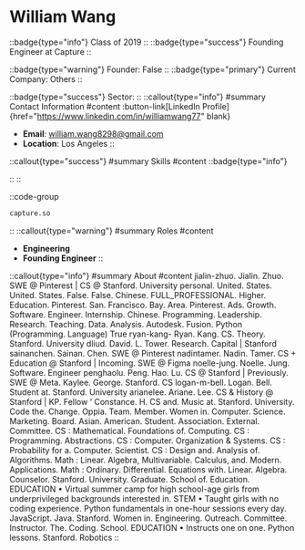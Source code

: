 # William Wang
::badge{type="info"}
Class of 2019
::
::badge{type="success"}
Founding Engineer at Capture
::

::badge{type="warning"}
Founder: False
::
::badge{type="primary"}
Current Company: Others
::

::badge{type="success"}
Sector: 
::
::callout{type="info"}
#summary
Contact Information
#content
:button-link[LinkedIn Profile]{href="https://www.linkedin.com/in/williamwang77" blank}
- **Email**: william.wang8298@gmail.com
- **Location**: Los Angeles
::

::callout{type="success"}
#summary
Skills
#content
::badge{type="info"}

::
::

::code-group
```bash [Capture]
capture.so
```
::
::callout{type="warning"}
#summary
Roles
#content
- **Engineering**
- **Founding Engineer**
::

::callout{type="info"}
#summary
About
#content
jialin-zhuo. Jialin. Zhuo. SWE @ Pinterest | CS @ Stanford. University personal. United. States. United. States. False. False. Chinese. FULL_PROFESSIONAL. Higher. Education. Pinterest. San. Francisco. Bay. Area. Pinterest. Ads. Growth. Software. Engineer. Internship. Chinese. Programming. Leadership. Research. Teaching. Data. Analysis. Autodesk. Fusion. Python (Programming. Language) True ryan-kang- Ryan. Kang. CS. Theory. Stanford. University dliud. David. L. Tower. Research. Capital | Stanford sainanchen. Sainan. Chen. SWE @ Pinterest nadintamer. Nadin. Tamer. CS + Education @ Stanford | Incoming. SWE @ Figma noelle-jung. Noelle. Jung. Software. Engineer penghaolu. Peng. Hao. Lu. CS @ Stanford | Previously. SWE @ Meta. Kaylee. George. Stanford. CS logan-m-bell. Logan. Bell. Student at. Stanford. University arianelee. Ariane. Lee. CS & History @ Stanford | KP. Fellow ‘ Constance. H. CS and. Music at. Stanford. University. Code the. Change. Oppia. Team. Member. Women in. Computer. Science. Marketing. Board. Asian. American. Student. Association. External. Committee. CS : Mathematical. Foundations of. Computing. CS : Programming. Abstractions. CS : Computer. Organization & Systems. CS : Probability for a. Computer. Scientist. CS : Design and. Analysis of. Algorithms. Math : Linear. Algebra, Multivariable. Calculus, and. Modern. Applications. Math : Ordinary. Differential. Equations with. Linear. Algebra. Counselor. Stanford. University. Graduate. School of. Education. EDUCATION • Virtual summer camp for high school-age girls from underprivileged backgrounds interested in. STEM • Taught girls with no coding experience. Python fundamentals in one-hour sessions every day. JavaScript. Java. Stanford. Women in. Engineering. Outreach. Committee. Instructor. The. Coding. School. EDUCATION • Instructs one on one. Python lessons. Stanford. Robotics
::
